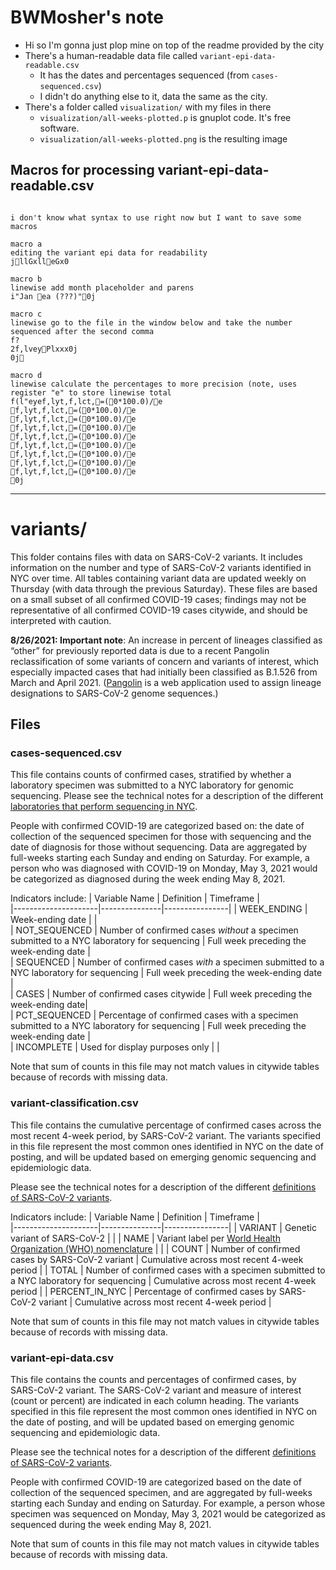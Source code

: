 # BWMosher's note

- Hi so I'm gonna just plop mine on top of the readme provided by the city
- There's a human-readable data file called `variant-epi-data-readable.csv`
	- It has the dates and percentages sequenced (from `cases-sequenced.csv`)
	- I didn't do anything else to it, data the same as the city.
- There's a folder called `visualization/` with my files in there
	- `visualization/all-weeks-plotted.p` is gnuplot code. It's free software.
	- `visualization/all-weeks-plotted.png` is the resulting image

## Macros for processing variant-epi-data-readable.csv

```

i don't know what syntax to use right now but I want to save some macros

macro a
editing the variant epi data for readability
jllGxlleGx0

macro b
linewise add month placeholder and parens
i"Jan ea (???)"0j

macro c
linewise go to the file in the window below and take the number sequenced after the second comma
f?
2f,lveyPlxxx0j
0j

macro d
linewise calculate the percentages to more precision (note, uses register "e" to store linewise total
f(l"eyef,lyt,f,lct,=(0*100.0)/ef,lyt,f,lct,=(0*100.0)/ef,lyt,f,lct,=(0*100.0)/ef,lyt,f,lct,=(0*100.0)/ef,lyt,f,lct,=(0*100.0)/ef,lyt,f,lct,=(0*100.0)/ef,lyt,f,lct,=(0*100.0)/ef,lyt,f,lct,=(0*100.0)/ef,lyt,f,lct,=(0*100.0)/e0j

```

---

# variants/ 

This folder contains files with data on SARS-CoV-2 variants. It includes information on the number and type of SARS-CoV-2 variants identified in NYC over time. All tables containing variant data are updated weekly on Thursday (with data through the previous Saturday). These files are based on a small subset of all confirmed COVID-19 cases; findings may not be representative of all confirmed COVID-19 cases citywide, and should be interpreted with caution. 

**8/26/2021: Important note**:
An increase in percent of lineages classified as  “other” for previously reported data is due to a recent Pangolin reclassification of some variants of concern and variants of interest, which especially impacted cases that had initially been classified as B.1.526 from March and April 2021. ([Pangolin](https://cov-lineages.org/resources/pangolin.html) is a web application used to assign  lineage designations to SARS-CoV-2 genome sequences.)

## Files 

### cases-sequenced.csv

This file contains counts of confirmed cases, stratified by whether a laboratory specimen was submitted to a NYC laboratory for genomic sequencing. Please see the technical notes for a description of the different [laboratories that perform sequencing in NYC](https://github.com/nychealth/coronavirus-data#variants-of-the-sars-cov-2-virus). 

People with confirmed COVID-19 are categorized based on: the date of collection of the sequenced specimen for those with sequencing and the date of diagnosis for those without sequencing. Data are aggregated by full-weeks starting each Sunday and ending on Saturday. For example, a person who was diagnosed with COVID-19 on Monday, May 3, 2021 would be categorized as diagnosed during the week ending May 8, 2021. 

Indicators include: 
| Variable Name | Definition | Timeframe |   
|---------------------|---------------|----------------| 
| WEEK_ENDING | Week-ending date | |       
| NOT_SEQUENCED | Number of confirmed cases *without* a specimen submitted to a NYC laboratory for sequencing | Full week preceding the week-ending date |       
| SEQUENCED | Number of confirmed cases *with* a specimen submitted to a NYC laboratory for sequencing | Full week preceding the week-ending date |     
| CASES | Number of confirmed cases citywide | Full week preceding the week-ending date|     
| PCT_SEQUENCED | Percentage of confirmed cases with a specimen submitted to a NYC laboratory for sequencing | Full week preceding the week-ending date |     
| INCOMPLETE | Used for display purposes only | |     

Note that sum of counts in this file may not match values in citywide tables because of records with missing data.

### variant-classification.csv

This file contains the cumulative percentage of confirmed cases across the most recent 4-week period, by SARS-CoV-2 variant. The variants specified in this file represent the most common ones identified in NYC on the date of posting, and will be updated based on emerging genomic sequencing and epidemiologic data.

Please see the technical notes for a description of the different [definitions of SARS-CoV-2 variants](https://github.com/nychealth/coronavirus-data#variants-of-the-sars-cov-2-virus).

Indicators include:
| Variable Name | Definition | Timeframe |   
|---------------------|---------------|----------------| 
| VARIANT | Genetic variant of SARS-CoV-2 | | 
| NAME | Variant label per [World Health Organization (WHO) nomenclature](https://www.who.int/en/activities/tracking-SARS-CoV-2-variants/) | | 
| COUNT | Number of confirmed cases by SARS-CoV-2 variant | Cumulative across most recent 4-week period | 
| TOTAL | Number of confirmed cases with a specimen submitted to a NYC laboratory for sequencing | Cumulative across most recent 4-week period | 
| PERCENT_IN_NYC | Percentage of confirmed cases by SARS-CoV-2 variant | Cumulative across most recent 4-week period | 

Note that sum of counts in this file may not match values in citywide tables because of records with missing data.

### variant-epi-data.csv

This file contains the counts and percentages of confirmed cases, by SARS-CoV-2 variant. The SARS-CoV-2 variant and measure of interest (count or percent) are indicated in each column heading. The variants specified in this file represent the most common ones identified in NYC on the date of posting, and will be updated based on emerging genomic sequencing and epidemiologic data.

Please see the technical notes for a description of the different [definitions of SARS-CoV-2 variants](https://github.com/nychealth/coronavirus-data#variants-of-the-sars-cov-2-virus).

People with confirmed COVID-19 are categorized based on the date of collection of the sequenced specimen, and are aggregated by full-weeks starting each Sunday and ending on Saturday. For example, a person whose specimen was sequenced on Monday, May 3, 2021 would be categorized as sequenced during the week ending May 8, 2021. 

Note that sum of counts in this file may not match values in citywide tables because of records with missing data.
